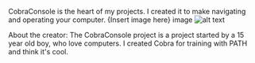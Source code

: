 CobraConsole is the heart of my projects.
I created it to make navigating and operating your computer.
{Insert image here}
image ![alt text](http://url/to/img.png)










About the creator:
The CobraConsole project is a project started by a 15 year old boy, who love computers. I created Cobra for training with PATH and think it's cool.
